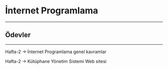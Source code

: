 # İnternet Programlama

---

## Ödevler

---

Hafta-2 -> İnternet Programlama genel kavramlar

Hafta-2 -> Kütüphane Yönetim Sistemi Web sitesi

